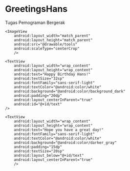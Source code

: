 # GreetingsHans
Tugas Pemograman Bergerak
<?xml version="1.0" encoding="utf-8"?>
<RelativeLayout
    xmlns:android="http://schemas.android.com/apk/res/android"
    xmlns:app="http://schemas.android.com/apk/res-auto"
    xmlns:tools="http://schemas.android.com/tools"
    android:layout_width="match_parent"
    android:layout_height="match_parent"
    tools:context=".MainActivity">

    <ImageView
        android:layout_width="match_parent"
        android:layout_height="match_parent"
        android:src="@drawable/tools"
        android:scaleType="centerCrop"
        />

    <TextView
        android:layout_width="wrap_content"
        android:layout_height="wrap_content"
        android:text="Happy Birthday Hans!"
        android:textSize="32sp"
        android:fontFamily="sans-serif-light"
        android:textColor="@android:color/white"
        android:background="@android:color/background_dark"
        android:padding="20dp"
        android:layout_centerInParent="true"
        android:id="@+id/text"
    />

    <TextView
        android:layout_width="wrap_content"
        android:layout_height="wrap_content"
        android:text="Hope you have a great day!"
        android:fontFamily="sans-serif-light"
        android:textColor="@android:color/white"
        android:background="@android:color/darker_gray"
        android:padding="15dp"
        android:textSize="20sp"
        android:layout_below="@+id/text"
        android:layout_centerInParent="true"
        />


</RelativeLayout>
